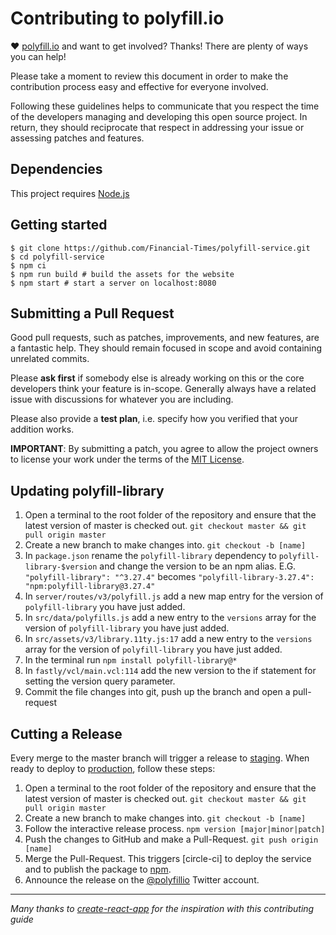 # Contributing to polyfill.io

♥ [polyfill.io](https://polyfill.io/) and want to get involved?
Thanks! There are plenty of ways you can help!

Please take a moment to review this document in order to make the contribution
process easy and effective for everyone involved.

Following these guidelines helps to communicate that you respect the time of
the developers managing and developing this open source project. In return,
they should reciprocate that respect in addressing your issue or assessing
patches and features.

## Dependencies

This project requires [Node.js](https://nodejs.org/)

## Getting started

```shell
$ git clone https://github.com/Financial-Times/polyfill-service.git
$ cd polyfill-service
$ npm ci
$ npm run build # build the assets for the website
$ npm start # start a server on localhost:8080
```

## Submitting a Pull Request

Good pull requests, such as patches, improvements, and new features, are a fantastic help. They should remain focused in scope and avoid containing unrelated commits.

Please **ask first** if somebody else is already working on this or the core developers think your feature is in-scope. Generally always have a related issue with discussions for whatever you are including.

Please also provide a **test plan**, i.e. specify how you verified that your addition works.

**IMPORTANT**: By submitting a patch, you agree to allow the project
owners to license your work under the terms of the [MIT License](../LICENSE.md).

## Updating polyfill-library

1. Open a terminal to the root folder of the repository and ensure that the latest version of master is checked out. `git checkout master && git pull origin master`
2. Create a new branch to make changes into. `git checkout -b [name]`
3. In `package.json` rename the `polyfill-library` dependency to `polyfill-library-$version` and change the version to be an npm alias. E.G. `"polyfill-library": "^3.27.4"` becomes `"polyfill-library-3.27.4": "npm:polyfill-library@3.27.4"`
4. In `server/routes/v3/polyfill.js` add a new map entry for the version of `polyfill-library` you have just added.
5. In `src/data/polyfills.js` add a new entry to the `versions` array for the version of `polyfill-library` you have just added.
6. In `src/assets/v3/library.11ty.js:17` add a new entry to the `versions` array for the version of `polyfill-library` you have just added.
7. In the terminal run `npm install polyfill-library@*`
8. In `fastly/vcl/main.vcl:114` add the new version to the if statement for setting the version query parameter.
9. Commit the file changes into git, push up the branch and open a pull-request

## Cutting a Release

Every merge to the master branch will trigger a release to [staging]. When ready to deploy to [production], follow these steps:

1. Open a terminal to the root folder of the repository and ensure that the latest version of master is checked out. `git checkout master && git pull origin master`
2. Create a new branch to make changes into. `git checkout -b [name]`
3. Follow the interactive release process. `npm version [major|minor|patch]`
4. Push the changes to GitHub and make a Pull-Request. `git push origin [name]`
5. Merge the Pull-Request. This triggers [circle-ci] to deploy the service and to publish the package to [npm].
6. Announce the release on the [@polyfillio] Twitter account.

---

_Many thanks to [create-react-app](https://github.com/facebook/create-react-app/blob/master/CONTRIBUTING.md) for the inspiration with this contributing guide_

[@polyfillio]: https://twitter.com/polyfillio
[npm]: https://www.npmjs.com/
[staging]: https://qa.polyfill.io
[production]: https://polyfill.io
